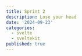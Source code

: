 ```yaml
---
title: Sprint 2
description: Lose your head
date: '2024-09-23'
categories:
  - svelte
  - sveltekit
published: true
---
```

